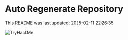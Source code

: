 # Auto Regenerate Repository

This README was last updated: 2025-02-11 22:26:35

 ![TryHackMe](https://tryhackme.com/badge/533634)